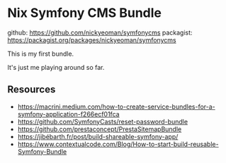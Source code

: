 # Nix Symfony CMS Bundle

github: https://github.com/nickyeoman/symfonycms
packagist: https://packagist.org/packages/nickyeoman/symfonycms

This is my first bundle.

It's just me playing around so far.



## Resources

* https://macrini.medium.com/how-to-create-service-bundles-for-a-symfony-application-f266ecf01fca
* https://github.com/SymfonyCasts/reset-password-bundle
* https://github.com/prestaconcept/PrestaSitemapBundle
* https://jibébarth.fr/post/build-shareable-symfony-app/
* https://www.contextualcode.com/Blog/How-to-start-build-reusable-Symfony-Bundle